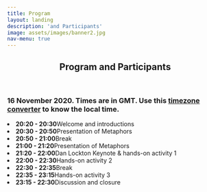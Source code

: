 ```yaml
---
title: Program
layout: landing
description: 'and Participants'
image: assets/images/banner2.jpg
nav-menu: true
---
```


<!-- Main -->
<div id="main" class="alt">

<!-- One -->
<section id="one">
	<div class="inner">
		<header class="major">
			<h1>Program and Participants</h1>
		</header>

<!-- Content -->
<div class="row">
	<div class="6u 12u$(small)">
		<h3>16 November 2020. Times are in GMT. Use this  <a href="https://greenwichmeantime.com/time/to/gmt-local/">timezone converter</a> to know the local time.</h3>
		<li><b>20:20 - 20:30</b>Welcome and introductions<br></li>
		<li><b>20:30 - 20:50</b>Presentation of Metaphors<br></li>
		<li><b>20:50 - 21:00</b>Break<br></li>
		<li><b>21:00 - 21:20</b>Presentation of Metaphors<br></li>
		<li><b>21:20 - 22:00</b>Dan Lockton Keynote & hands-on activity 1<br></li>
		<li><b>22:00 - 22:30</b>Hands-on activity 2<br></li>
		<li><b>22:30 - 22:35</b>Break<br></li>
		<li><b>22:35 - 23:15</b>Hands-on activity 3<br></li>
		<li><b>23:15 - 22:30</b>Discussion and closure<br></li>
	</div>

